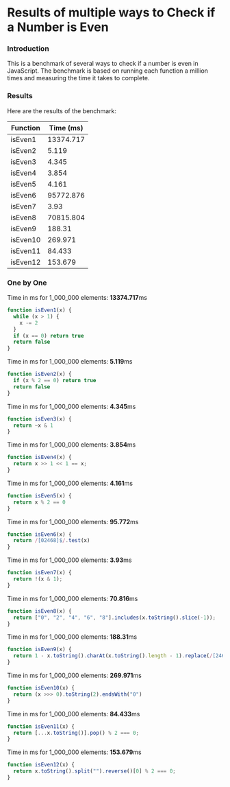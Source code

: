 # Results of multiple ways to Check if a Number is Even

### Introduction
This is a benchmark of several ways to check if a number is even in JavaScript. The benchmark is based on running each function a million times and measuring the time it takes to complete.

### Results
Here are the results of the benchmark:

|Function	|Time (ms)|
|--- | --- |
|isEven1|	13374.717|
|isEven2|	5.119|
|isEven3|	4.345|
|isEven4|	3.854|
|isEven5|	4.161|
|isEven6|	95772.876|
|isEven7|	3.93|
|isEven8|	70815.804|
|isEven9|	188.31|
|isEven10|	269.971|
|isEven11|	84.433|
|isEven12|	153.679|

### One by One

Time in ms for 1_000_000 elements: **13374.717**ms
```javascript
function isEven1(x) {
  while (x > 1) {
    x -= 2
  }
  if (x == 0) return true
  return false
}
```

Time in ms for 1_000_000 elements: **5.119**ms
```javascript
function isEven2(x) {
  if (x % 2 == 0) return true
  return false
}
```

Time in ms for 1_000_000 elements: **4.345**ms
```javascript
function isEven3(x) {
  return ~x & 1
}
```

Time in ms for 1_000_000 elements: **3.854**ms
```javascript
function isEven4(x) {
  return x >> 1 << 1 == x;
}
```

Time in ms for 1_000_000 elements: **4.161**ms
```javascript
function isEven5(x) {
  return x % 2 == 0
}
```

Time in ms for 1_000_000 elements: **95.772**ms
```javascript
function isEven6(x) {
  return /[02468]$/.test(x)
}
```

Time in ms for 1_000_000 elements: **3.93**ms
```javascript
function isEven7(x) {
  return !(x & 1);
}
```

Time in ms for 1_000_000 elements: **70.816**ms
```javascript
function isEven8(x) {
  return ["0", "2", "4", "6", "8"].includes(x.toString().slice(-1));
}
```

Time in ms for 1_000_000 elements: **188.31**ms
```javascript
function isEven9(x) {
  return 1 - x.toString().charAt(x.toString().length - 1).replace(/[2468]/, "0").replace(/[3579]/, "1")
}
```

Time in ms for 1_000_000 elements: **269.971**ms
```javascript
function isEven10(x) {
  return (x >>> 0).toString(2).endsWith("0")
}
```

Time in ms for 1_000_000 elements: **84.433**ms
```javascript
function isEven11(x) {
  return [...x.toString()].pop() % 2 === 0;
}
```

Time in ms for 1_000_000 elements: **153.679**ms
```javascript
function isEven12(x) {
  return x.toString().split("").reverse()[0] % 2 === 0;
}
```
